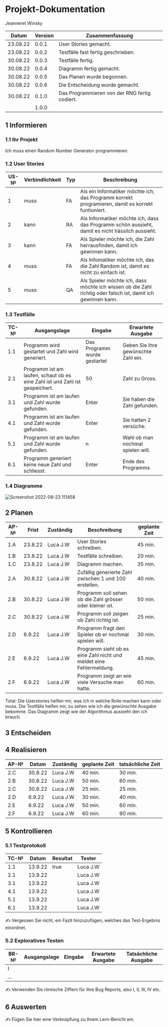 # Projekt-Dokumentation



Jeanneret Winsky

| Datum | Version | Zusammenfassung                                              |
| ----- | ------- | ------------------------------------------------------------ |
| 23.08.22 | 0.0.1| User Stories gemacht.                                        |
| 23.08.22 | 0.0.2| Testfälle fast fertig geschrieben.                           |
| 30.08.22 | 0.0.3| Testfälle fertig.                                            |
| 30.08.22 | 0.0.4| Diagramm fertig gemacht.                                     |
| 30.08.22 | 0.0.5| Das Planen wurde begonnen.                                   |
| 30.08.22 | 0.0.6| Die Entscheidung wurde gemacht.                              |
| 30.08.22 | 0.1.0| Das Programmieren von der RNG fertig codiert.                |
|       | 1.0.0   |                                                              |

## 1 Informieren

### 1.1 Ihr Projekt

Ich muss einen Random Number Generator programmieren.

### 1.2 User Stories

| US-№ | Verbindlichkeit | Typ  | Beschreibung                       |
| ---- | --------------- | ---- | ---------------------------------- |
| 1    |    muss         |  FA  | Als ein Informatiker möchte ich, das Programm korrekt programieren, damit es korrekt funtioniert. |
| 2    |    kann         |  RA  | Als Informatiker möchte ich, dass das Programm schön aussieht, damit es nicht hässilch aussieht. |                                   
| 3    |    kann         |  FA  | Als Spieler möchte ich, die Zahl herrausfinden, damit ich gewinnen kann. |                                    
| 4    |    muss         |  FA  | Als Infomatiker möchte ich, das die Zahl Random ist, damit es  nicht zu einfach ist. |                               
| 5    |    muss         |  QA  | Als Spieler möchte ich, dass möchte ich wissen ob die Zahl richtig oder falsch ist, damit ich gewinnen kann. |                                   

### 1.3 Testfälle

| TC-№ |  Ausgangslage| Eingabe | Erwartete Ausgabe | 
| ---- | ------------ | ------- | ----------------- |
| 1.1  | Programm wird gestartet und Zahl wird generiert. | Das Programm wurde gestartet | Geben Sie Ihre gewünschte Zahl ein. |
| 2.1  | Programm ist am laufen, schaut ob es eine Zahl ist und Zahl ist gespeichert. | 50 | Zahl zu Gross.  | 
| 3.1  | Programm ist am laufen und Zahl wurde gefunden. | Enter | Sie haben die Zahl gefunden. |
| 4.1  | Programm ist am laufen und Zahl wurde gefunden. | Enter | Sie hatten 2 versüche. |
| 5.1  | Programm ist am laufen und Zahl wurde gefunden. | n | Wahl ob man nochmal spielen will. | 
| 6.1  | Programm generiert keine neue Zahl und schliesst. | Enter | Ende des Programms |


### 1.4 Diagramme

![Screenshot 2022-08-23 111458](https://user-images.githubusercontent.com/110892742/186120816-e21e458a-f17e-45a7-835a-4efdaebed1b6.png)


## 2 Planen

| AP-№ | Frist | Zuständig | Beschreibung | geplante Zeit |
| ---- | ----- | --------- | ------------ | ------------- |
| 1.A  |23.8.22|  Luca J.W | User Stories schreiben. | 45 min.|
| 1.B  |23.8.22|  Luca J.W | Testfälle schreiben.    | 20 min.|
| 1.C  |23.8.22|  Luca J.W | Diagramm machen.     | 35 min.|
| 2.A  |30.8.22|  Luca J.W | Zufällig generierte Zahl zwischen 1 und 100 erstellen.   | 40 min.| 
| 2.B  |30.8.22|  Luca J.W | Programm soll sehen ob die Zahl grösser oder kleiner ist. | 50 min.|  
| 2.C  |30.8.22|  Luca J.W | Programm soll zeigen ob Zahl richtig ist. | 25 min.|
| 2.D  | 6.9.22|  Luca J.W | Programm fragt den Spieler ob er nochmal spielen will. | 30 min. |
| 2.E  | 6.9.22|  Luca J.W | Programm sieht ob es eine Zahl nicht und meldet eine Fehlermeldung. | 45 min. |
| 2.F  | 6.9.22|  Luca J.W | Programm zeigt an wie viele Versuche man hatte. | 60 min. |


Total: Die Userstories helfen mir, was ich in welche Rolle machen kann oder muss.
       Die Testfälle helfen mir, zu sehen wie ich die gewünschte Ausgabe bekomme.
       Das Diagramm zeigt wie der Algorithmus aussieht den ich brauch.
   



## 3 Entscheiden


## 4 Realisieren

| AP-№ | Datum | Zuständig | geplante Zeit | tatsächliche Zeit |
| ---- | ----- | --------- | ------------- | ----------------- |
|  2.C |30.8.22| Luca J.W  |    40 min.    |      30 min.      |
|  2.B |30.8.22| Luca J.W  |    50 min.    |      60 min.      |
|  2.C |30.8.22| Luca J.W  |    25 min.    |      25 min.      |
|  2.D | 6.9.22| Luca J.W  |    30 min.    |      40 min.      |
|  2.E | 6.9.22| Luca J.W  |    50 min.    |      60 min.      | 
|  2.F | 6.9.22| Luca J.W  |    60 min.    |      90 min.      |


## 5 Kontrollieren

### 5.1 Testprotokoll

| TC-№ | Datum | Resultat | Tester |
| ---- | ----- | -------- | ------ |
| 1.1  |13.9.22|   true   |Luca J.W|
| 2.1  |13.9.22|          |Luca J.W|
| 3.1  |13.9.22|          |Luca J.W|
| 4.1  |13.9.22|          |Luca J.W|
| 5.1  |13.9.22|          |Luca J.W|
| 6.1  |13.9.22|          |Luca J.W|

✍️ Vergessen Sie nicht, ein Fazit hinzuzufügen, welches das Test-Ergebnis einordnet.

### 5.2 Exploratives Testen

| BR-№ | Ausgangslage | Eingabe | Erwartete Ausgabe | Tatsächliche Ausgabe |
| ---- | ------------ | ------- | ----------------- | -------------------- |
| I    |              |         |                   |                      |
| ...  |              |         |                   |                      |

✍️ Verwenden Sie römische Ziffern für Ihre Bug Reports, also I, II, III, IV etc.

## 6 Auswerten

✍️ Fügen Sie hier eine Verknüpfung zu Ihrem Lern-Bericht ein.
